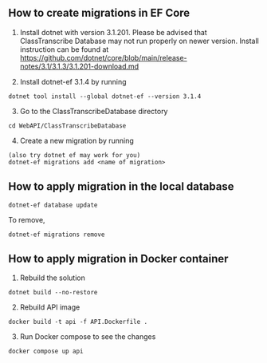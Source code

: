 ## How to create migrations in EF Core
1. Install dotnet with version 3.1.201. Please be advised that ClassTranscribe Database may not run properly on newer version. Install instruction can be found at https://github.com/dotnet/core/blob/main/release-notes/3.1/3.1.3/3.1.201-download.md

2. Install dotnet-ef 3.1.4 by running
```
dotnet tool install --global dotnet-ef --version 3.1.4
``` 

3. Go to the ClassTranscribeDatabase directory
```
cd WebAPI/ClassTranscribeDatabase
``` 

4. Create a new migration by running
```
(also try dotnet ef may work for you)
dotnet-ef migrations add <name of migration>
```

## How to apply migration in the local database
```
dotnet-ef database update
```

To remove,
```
dotnet-ef migrations remove
```

## How to apply migration in Docker container
1. Rebuild the solution
```
dotnet build --no-restore
```

2. Rebuild API image
```
docker build -t api -f API.Dockerfile .
```

3. Run Docker compose to see the changes
```
docker compose up api
```